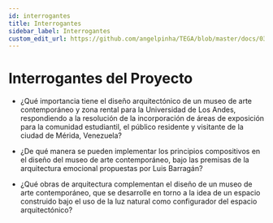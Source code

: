 ```yaml
---
id: interrogantes
title: Interrogantes
sidebar_label: Interrogantes
custom_edit_url: https://github.com/angelpinha/TEGA/blob/master/docs/03-interrogantes.md
---
```


# Interrogantes del Proyecto

- ¿Qué importancia tiene el diseño arquitectónico de un museo de arte contemporáneo y zona rental para la Universidad de Los Andes, respondiendo a la resolución de la incorporación de áreas de exposición para la comunidad estudiantil, el público residente y visitante de la ciudad de Mérida, Venezuela?

- ¿De qué manera se pueden implementar los principios compositivos en el diseño del museo de arte contemporáneo, bajo las premisas de la arquitectura emocional propuestas por Luis Barragán?

- ¿Qué obras de arquitectura complementan el diseño de un museo de arte contemporáneo, que se desarrolle en torno a la idea de un espacio construido bajo el uso de la luz natural como configurador del espacio arquitectónico?
